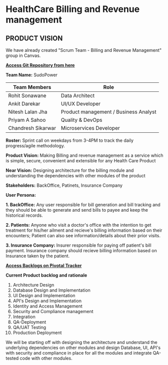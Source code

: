 # HealthCare Billing and Revenue management
## PRODUCT VISION

We have already created "Scrum Team - Billing and Revenue Management" group in Canvas.

**[Access Git Repository from here](https://github.com/rohit-njit/HealthCare---Billing-and-Revenue-management/)**

**Team Name:** SudoPower

|Team Members         |Role                                    |
|---------------------|----------------------------------------|
|Rohit Sonawane       |Data Architect                          |
|Ankit Darekar        |UI/UX Developer                         |
|Nitesh Lalan Jha     |Product management / Business Analyst   |
|Priyam A Sahoo       |Quality & DevOps                        |
|Chandresh Sikarwar   |Microservices Developer                 |

**Roster:** Sprint call on weekdays from 3-4PM to track the daily progress/agile methodology.

**Product Vision:** Making Billing and revenue management as a service which is simple, secure, convenient and extensible for any Health Care Product

**Near Vision:** Designing architecture for the billing module and understanding the dependencies with other modules of the product

**Stakeholders:** BackOffice, Patinets, Insurance Company

**User Persona:**

**1. BackOffice:** Any user responsible for bill generation and bill tracking and they should be able to generate and send bills
to payee and keep the historical records.

**2. Patients:** Anyone who visit a doctor's office with the intention to get treatment for his/her ailment and recieve's 
billing information based on their encounters; Patient can also see information/details about their prior visits.

**3. Insurance Company:** Insurer responsible for paying off patient's bill payment. Insurance company should recieve billing 
information based on Insurance taken by the patient.

**[Access Backlogs on Pivotal Tracker](https://www.pivotaltracker.com/n/projects/2532665)**

**Current Product backlog and rationale**
1. Architecture Design
2. Database Design and Implementation
3. UI Design and Implementation
4. API's Design and Implementation
5. Identity and Access Management
6. Security and Compliance management
7. Integration
8. QA-Deployment
9. QA/UAT Testing
10. Production Deployment

We will be starting off with designing the architecture and understand the underlying dependencies on other modules and design Database, UI, API's with security and compliance in place for all the modules and integrate QA-tested code with other modules.
